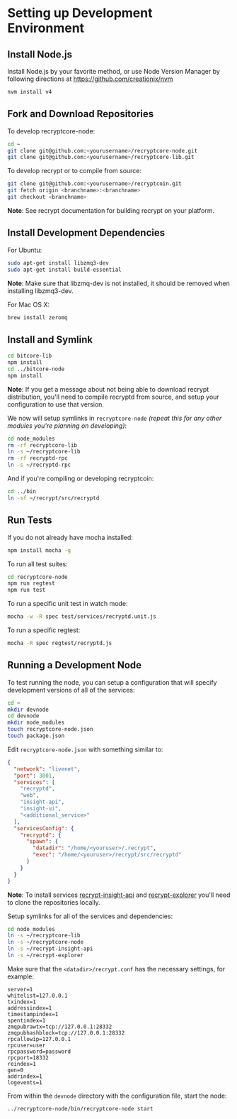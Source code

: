 # Setting up Development Environment

## Install Node.js

Install Node.js by your favorite method, or use Node Version Manager by following directions at https://github.com/creationix/nvm

```bash
nvm install v4
```

## Fork and Download Repositories

To develop recryptcore-node:

```bash
cd ~
git clone git@github.com:<yourusername>/recryptcore-node.git
git clone git@github.com:<yourusername>/recryptcore-lib.git
```

To develop recrypt or to compile from source:

```bash
git clone git@github.com:<yourusername>/recryptcoin.git
git fetch origin <branchname>:<branchname>
git checkout <branchname>
```
**Note**: See recrypt documentation for building recrypt on your platform.


## Install Development Dependencies

For Ubuntu:
```bash
sudo apt-get install libzmq3-dev
sudo apt-get install build-essential
```
**Note**: Make sure that libzmq-dev is not installed, it should be removed when installing libzmq3-dev.


For Mac OS X:
```bash
brew install zeromq
```

## Install and Symlink

```bash
cd bitcore-lib
npm install
cd ../bitcore-node
npm install
```
**Note**: If you get a message about not being able to download recrypt distribution, you'll need to compile recryptd from source, and setup your configuration to use that version.


We now will setup symlinks in `recryptcore-node` *(repeat this for any other modules you're planning on developing)*:
```bash
cd node_modules
rm -rf recryptcore-lib
ln -s ~/recryptcore-lib
rm -rf recryptd-rpc
ln -s ~/recryptd-rpc
```

And if you're compiling or developing recryptcoin:
```bash
cd ../bin
ln -sf ~/recrypt/src/recryptd
```

## Run Tests

If you do not already have mocha installed:
```bash
npm install mocha -g
```

To run all test suites:
```bash
cd recryptcore-node
npm run regtest
npm run test
```

To run a specific unit test in watch mode:
```bash
mocha -w -R spec test/services/recryptd.unit.js
```

To run a specific regtest:
```bash
mocha -R spec regtest/recryptd.js
```

## Running a Development Node

To test running the node, you can setup a configuration that will specify development versions of all of the services:

```bash
cd ~
mkdir devnode
cd devnode
mkdir node_modules
touch recryptcore-node.json
touch package.json
```

Edit `recryptcore-node.json` with something similar to:
```json
{
  "network": "livenet",
  "port": 3001,
  "services": [
    "recryptd",
    "web",
    "insight-api",
    "insight-ui",
    "<additional_service>"
  ],
  "servicesConfig": {
    "recryptd": {
      "spawn": {
        "datadir": "/home/<youruser>/.recrypt",
        "exec": "/home/<youruser>/recrypt/src/recryptd"
      }
    }
  }
}
```

**Note**: To install services [recrypt-insight-api](https://github.com/recryptproject/insight-api) and [recrypt-explorer](https://github.com/recryptproject/recrypt-explorer) you'll need to clone the repositories locally.

Setup symlinks for all of the services and dependencies:

```bash
cd node_modules
ln -s ~/recryptcore-lib
ln -s ~/recryptcore-node
ln -s ~/recrypt-insight-api
ln -s ~/recrypt-explorer
```

Make sure that the `<datadir>/recrypt.conf` has the necessary settings, for example:
```
server=1
whitelist=127.0.0.1
txindex=1
addressindex=1
timestampindex=1
spentindex=1
zmqpubrawtx=tcp://127.0.0.1:28332
zmqpubhashblock=tcp://127.0.0.1:28332
rpcallowip=127.0.0.1
rpcuser=user
rpcpassword=password
rpcport=18332
reindex=1
gen=0
addrindex=1
logevents=1
```

From within the `devnode` directory with the configuration file, start the node:
```bash
../recryptcore-node/bin/recryptcore-node start
```